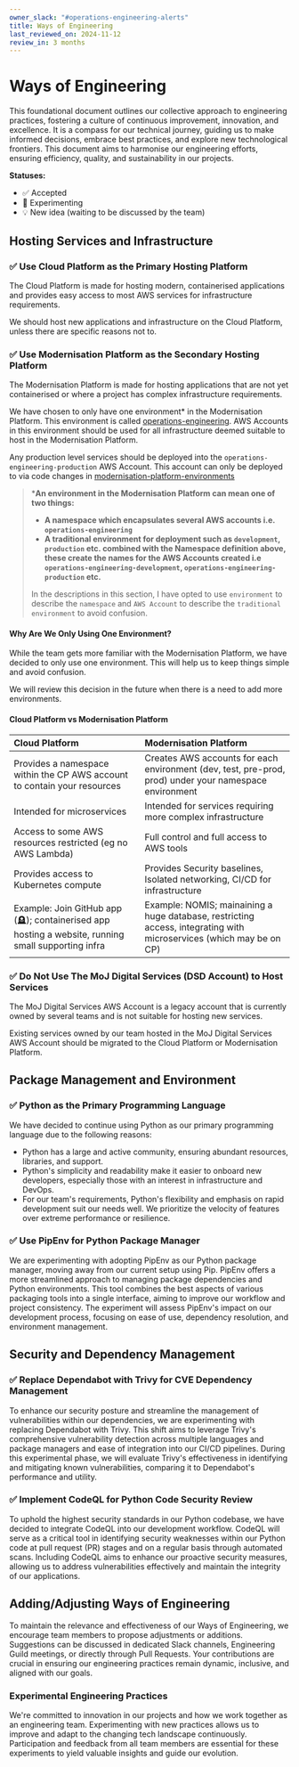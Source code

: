 ```yaml
---
owner_slack: "#operations-engineering-alerts"
title: Ways of Engineering
last_reviewed_on: 2024-11-12
review_in: 3 months
---
```


# Ways of Engineering

This foundational document outlines our collective approach to engineering practices, fostering a culture of continuous improvement, innovation, and excellence. It is a compass for our technical journey, guiding us to make informed decisions, embrace best practices, and explore new technological frontiers. This document aims to harmonise our engineering efforts, ensuring efficiency, quality, and sustainability in our projects.

**Statuses:**

- ✅ Accepted
- 🧪 Experimenting
- 💡 New idea (waiting to be discussed by the team)

## Hosting Services and Infrastructure

### ✅ Use Cloud Platform as the Primary Hosting Platform

The Cloud Platform is made for hosting modern, containerised applications and provides easy access to most AWS services for infrastructure requirements.

We should host new applications and infrastructure on the Cloud Platform, unless there are specific reasons not to.

### ✅ Use Modernisation Platform as the Secondary Hosting Platform

The Modernisation Platform is made for hosting applications that are not yet containerised or where a project has complex infrastructure requirements.

We have chosen to only have one environment* in the Modernisation Platform. This environment is called [operations-engineering](https://github.com/ministryofjustice/modernisation-platform/blob/main/environments/operations-engineering.json). AWS Accounts in this environment should be used for all infrastructure deemed suitable to host in the Modernisation Platform.

Any production level services should be deployed into the `operations-engineering-production` AWS Account. This account can only be deployed to via code changes in [modernisation-platform-environments](https://github.com/ministryofjustice/modernisation-platform-environments)

> ***An environment in the Modernisation Platform can mean one of two things:**
>
> - **A namespace which encapsulates several AWS accounts i.e. `operations-engineering`**
> - **A traditional environment for deployment such as `development`, `production` etc. combined with the Namespace definition above, these create the names for the AWS Accounts created i.e `operations-engineering-development`, `operations-engineering-production` etc.**
>
> In the descriptions in this section, I have opted to use `environment` to describe the `namespace` and `AWS Account` to describe the `traditional environment` to avoid confusion.

#### Why Are We Only Using One Environment?

While the team gets more familiar with the Modernisation Platform, we have decided to only use one environment. This will help us to keep things simple and avoid confusion.

We will review this decision in the future when there is a need to add more environments.

#### Cloud Platform vs Modernisation Platform



|Cloud Platform|Modernisation Platform|
|:-----|:-----|
|Provides a namespace within the CP AWS account to contain your resources|Creates AWS accounts for each environment (dev, test, pre-prod, prod) under your namespace environment|
|Intended for microservices|Intended for services requiring more complex infrastructure|
|Access to some AWS resources restricted (eg no AWS Lambda)|Full control and full access to AWS tools|
|Provides access to Kubernetes compute|Provides Security baselines, Isolated networking, CI/CD for infrastructure|
|Example: Join GitHub app (🪦); containerised app hosting a website, running small supporting infra|Example: NOMIS; mainaining a huge database, restricting access, integrating with microservices (which may be on CP)|

### ✅ Do Not Use The MoJ Digital Services (DSD Account) to Host Services

The MoJ Digital Services AWS Account is a legacy account that is currently owned by several teams and is not suitable for hosting new services.

Existing services owned by our team hosted in the MoJ Digital Services AWS Account  should be migrated to the Cloud Platform or Modernisation Platform.

## **Package Management and Environment**

### ✅ Python as the Primary Programming Language

We have decided to continue using Python as our primary programming language due to the following reasons:

- Python has a large and active community, ensuring abundant resources, libraries, and support.
- Python's simplicity and readability make it easier to onboard new developers, especially those with an interest in infrastructure and DevOps.
- For our team's requirements, Python's flexibility and emphasis on rapid development suit our needs well. We prioritize the velocity of features over extreme performance or resilience.

### **✅ Use PipEnv for Python Package Manager**

We are experimenting with adopting PipEnv as our Python package manager, moving away from our current setup using Pip. PipEnv offers a more streamlined approach to managing package dependencies and Python environments. This tool combines the best aspects of various packaging tools into a single interface, aiming to improve our workflow and project consistency. The experiment will assess PipEnv's impact on our development process, focusing on ease of use, dependency resolution, and environment management.

## **Security and Dependency Management**

### **✅ Replace Dependabot with Trivy for CVE Dependency Management**

To enhance our security posture and streamline the management of vulnerabilities within our dependencies, we are experimenting with replacing Dependabot with Trivy. This shift aims to leverage Trivy's comprehensive vulnerability detection across multiple languages and package managers and ease of integration into our CI/CD pipelines. During this experimental phase, we will evaluate Trivy's effectiveness in identifying and mitigating known vulnerabilities, comparing it to Dependabot's performance and utility.

### **✅ Implement CodeQL for Python Code Security Review**

To uphold the highest security standards in our Python codebase, we have decided to integrate CodeQL into our development workflow. CodeQL will serve as a critical tool in identifying security weaknesses within our Python code at pull request (PR) stages and on a regular basis through automated scans. Including CodeQL aims to enhance our proactive security measures, allowing us to address vulnerabilities effectively and maintain the integrity of our applications.

## Adding/Adjusting Ways of Engineering

To maintain the relevance and effectiveness of our Ways of Engineering, we encourage team members to propose adjustments or additions. Suggestions can be discussed in dedicated Slack channels, Engineering Guild meetings, or directly through Pull Requests. Your contributions are crucial in ensuring our engineering practices remain dynamic, inclusive, and aligned with our goals.

### Experimental Engineering Practices

We're committed to innovation in our projects and how we work together as an engineering team. Experimenting with new practices allows us to improve and adapt to the changing tech landscape continuously. Participation and feedback from all team members are essential for these experiments to yield valuable insights and guide our evolution.
